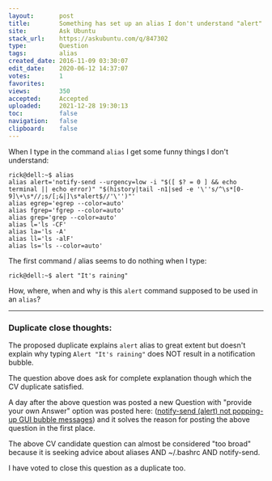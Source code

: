 ```yaml
---
layout:       post
title:        Something has set up an alias I don't understand "alert"
site:         Ask Ubuntu
stack_url:    https://askubuntu.com/q/847302
type:         Question
tags:         alias
created_date: 2016-11-09 03:30:07
edit_date:    2020-06-12 14:37:07
votes:        1
favorites:    
views:        350
accepted:     Accepted
uploaded:     2021-12-28 19:30:13
toc:          false
navigation:   false
clipboard:    false
---
```


When I type in the command `alias` I get some funny things I don't understand:

``` 
rick@dell:~$ alias
alias alert='notify-send --urgency=low -i "$([ $? = 0 ] && echo terminal || echo error)" "$(history|tail -n1|sed -e '\''s/^\s*[0-9]\+\s*//;s/[;&|]\s*alert$//'\'')"'
alias egrep='egrep --color=auto'
alias fgrep='fgrep --color=auto'
alias grep='grep --color=auto'
alias l='ls -CF'
alias la='ls -A'
alias ll='ls -alF'
alias ls='ls --color=auto'

```

The first command / alias seems to do nothing when I type:

``` 
rick@dell:~$ alert "It's raining"

```

How, where, when and why is this `alert` command supposed to be used in an `alias`?

----------

### Duplicate close thoughts:

The proposed duplicate explains `alert` alias to great extent but doesn't explain why typing `Alert "It's raining"` does NOT result in a notification bubble.

The question above does ask for complete explanation though which the CV duplicate satisfied.

A day after the above question was posted a new Question with "provide your own Answer" option was posted here: ([notify-send (alert) not popping-up GUI bubble messages][2]) and it solves the reason for posting the above question in the first place.

The above CV candidate question can almost be considered "too broad" because it is seeking advice about aliases AND ~/.bashrc AND notify-send.

I have voted to close this question as a duplicate too.


  [1]: https://askubuntu.com/questions/847294/why-is-sudo-colourless-when-user-is-colourful-for-ls-command
  [2]: https://askubuntu.com/questions/847623/notify-send-alert-not-popping-up-gui-bubble-messages?noredirect=1#comment1302244_847623
